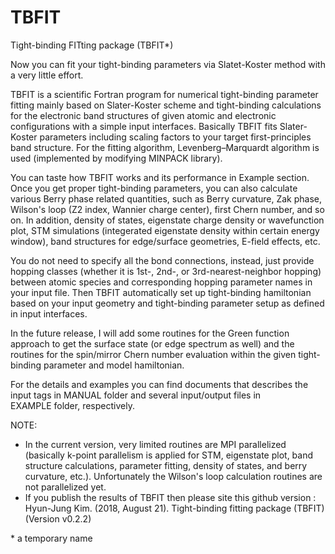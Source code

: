 # TBFIT
Tight-binding FITting package (TBFIT*)

Now you can fit your tight-binding parameters via Slatet-Koster method with a very little effort.

TBFIT is a scientific Fortran program for numerical tight-binding parameter fitting mainly based on Slater-Koster scheme and tight-binding calculations for the electronic band structures of given atomic and electronic configurations with a simple input interfaces. Basically TBFIT fits Slater-Koster parameters including scaling factors to your target first-principles band structure. For the fitting algorithm, Levenberg–Marquardt algorithm is used (implemented by modifying MINPACK library).

You can taste how TBFIT works and its performance in Example section. Once you get proper tight-binding parameters, you can also calculate various Berry phase related quantities, such as Berry curvature, Zak phase, Wilson's loop (Z2 index, Wannier charge center), first Chern number, and so on. In addition, density of states, eigenstate charge density or wavefunction plot, STM simulations (integerated eigenstate density within certain energy window), band structures for edge/surface geometries, E-field effects, etc.

You do not need to specify all the bond connections, instead, just provide hopping classes (whether it is 1st-, 2nd-, or 3rd-nearest-neighbor hopping) between atomic species and corresponding hopping parameter names in your input file. Then TBFIT automatically set up tight-binding hamiltonian based on your input geometry and tight-binding parameter setup as defined in input interfaces.

In the future release, I will add some routines for the Green function approach to get the surface state (or edge spectrum as well) and the routines for the spin/mirror Chern number evaluation within the given tight-binding parameter and model hamiltonian.

For the details and examples you can find documents that describes the input tags in MANUAL folder and several input/output files in EXAMPLE folder, respectively.

NOTE: 
* In the current version, very limited routines are MPI parallelized (basically k-point parallelism is applied for STM, eigenstate plot, band structure calculations, parameter fitting, density of states, and berry curvature, etc.). Unfortunately the Wilson's loop calculation routines are not parallelized yet.
* If you publish the results of TBFIT then please site this github version : 
  Hyun-Jung Kim. (2018, August 21). Tight-binding fitting package (TBFIT) (Version v0.2.2)

\* a temporary name
